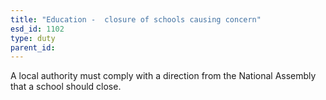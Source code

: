 ```yaml
---
title: "Education -  closure of schools causing concern"
esd_id: 1102
type: duty
parent_id:  
---
```


A local authority must comply with a direction from the National Assembly that a school should close.

